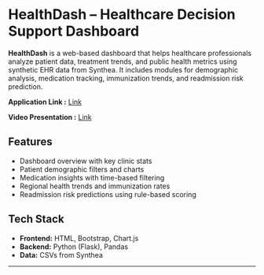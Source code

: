 # HealthDash – Healthcare Decision Support Dashboard

**HealthDash** is a web-based dashboard that helps healthcare professionals analyze patient data, treatment trends, and public health metrics using synthetic EHR data from Synthea. It includes modules for demographic analysis, medication tracking, immunization trends, and readmission risk prediction.

**Application Link :** [Link](https://healthdash-67838979048.us-central1.run.app/) 

**Video Presentation :** [Link](https://youtu.be/o9s_GNTg4iA)

## Features
- Dashboard overview with key clinic stats
- Patient demographic filters and charts
- Medication insights with time-based filtering
- Regional health trends and immunization rates
- Readmission risk predictions using rule-based scoring

## Tech Stack
- **Frontend:** HTML, Bootstrap, Chart.js  
- **Backend:** Python (Flask), Pandas  
- **Data:** CSVs from Synthea

---

